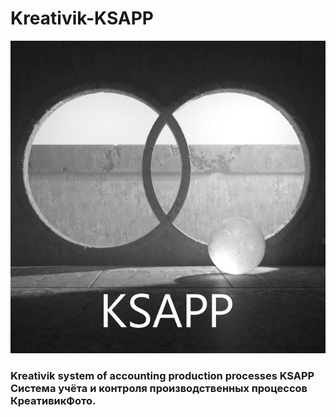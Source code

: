 # Kreativik-KSAPP
![](https://github.com/Rusta12/kreativdev-ksapp/blob/main/KSAPP.jpg)

### Kreativik system of accounting production processes KSAPP Система учёта и контроля производственных процессов КреативикФото.

